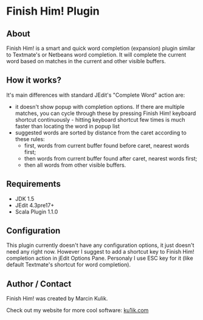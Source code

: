 Finish Him! Plugin
================

About
-----

Finish Him! is a smart and quick word completion (expansion) plugin similar to Textmate's or Netbeans word completion. It will complete the current word based on matches in the current and other visible buffers.

How it works?
-------------

It's main differences with standard JEdit's "Complete Word" action are:

* it doesn't show popup with completion options. If there are multiple matches, you can cycle through these by pressing Finish Him! keyboard shortcut continuously - hitting keyboard shortcut few times is much faster than locating the word in popup list
* suggested words are sorted by distance from the caret according to these rules:
  * first, words from current buffer found before caret, nearest words first;
  * then words from current buffer found after caret, nearest words first;
  * then all words from other visible buffers.

Requirements
------------

* JDK 1.5
* JEdit 4.3pre17+
* Scala Plugin 1.1.0

Configuration
-------------

This plugin currently doesn't have any configuration options, it just doesn't need any right now.
However I suggest to add a shortcut key to Finish Him! completion action in jEdit Options Pane. Personaly I use ESC key for it (like default Textmate's shortcut for word completion).

Author / Contact
----------------

Finish Him! was created by Marcin Kulik.

Check out my website for more cool software: [ku1ik.com](http://ku1ik.com/)
